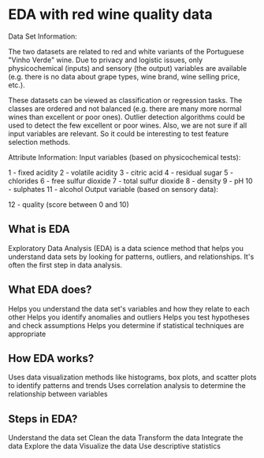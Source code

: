 # EDA with red wine quality data

Data Set Information:

The two datasets are related to red and white variants of the Portuguese "Vinho Verde" wine. Due to privacy and logistic issues, only physicochemical (inputs) and sensory (the output) variables are available (e.g. there is no data about grape types, wine brand, wine selling price, etc.).

These datasets can be viewed as classification or regression tasks. The classes are ordered and not balanced (e.g. there are many more normal wines than excellent or poor ones). Outlier detection algorithms could be used to detect the few excellent or poor wines. Also, we are not sure if all input variables are relevant. So it could be interesting to test feature selection methods.

Attribute Information:
Input variables (based on physicochemical tests):

1 - fixed acidity 2 - volatile acidity 3 - citric acid 4 - residual sugar 5 - chlorides 6 - free sulfur dioxide 7 - total sulfur dioxide 8 - density 9 - pH 10 - sulphates 11 - alcohol Output variable (based on sensory data):

12 - quality (score between 0 and 10)



## What is EDA

Exploratory Data Analysis (EDA) is a data science method that helps you understand data sets by looking for patterns, outliers, and relationships. It's often the first step in data analysis.

## What EDA does?

Helps you understand the data set's variables and how they relate to each other
Helps you identify anomalies and outliers
Helps you test hypotheses and check assumptions
Helps you determine if statistical techniques are appropriate

## How EDA works?

Uses data visualization methods like histograms, box plots, and scatter plots to identify patterns and trends 
Uses correlation analysis to determine the relationship between variables 

## Steps in EDA?

Understand the data set
Clean the data
Transform the data
Integrate the data
Explore the data
Visualize the data
Use descriptive statistics
